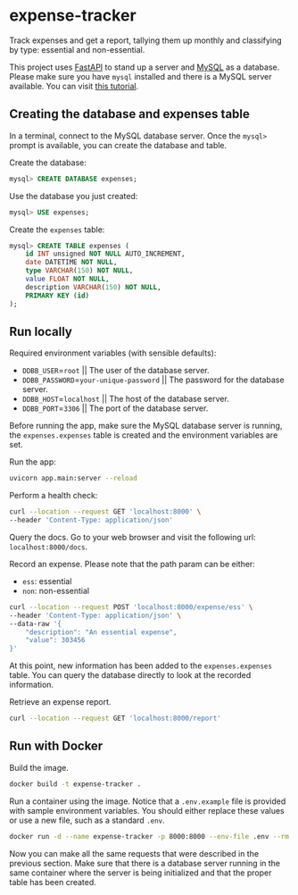 # expense-tracker

Track expenses and get a report, tallying them up monthly and classifying by
type: essential and non-essential.

This project uses [FastAPI](https://fastapi.tiangolo.com) to stand up a server
and [MySQL](https://dev.mysql.com/doc/refman/8.0/en/) as a database. Please
make sure you have `mysql` installed and there is a MySQL server available. You
can visit [this
tutorial](https://dev.mysql.com/doc/refman/8.0/en/tutorial.html).

## Creating the database and expenses table

In a terminal, connect to the MySQL database server. Once the `mysql>` prompt
is available, you can create the database and table.

Create the database:

```sql
mysql> CREATE DATABASE expenses;
```

Use the database you just created:

```sql
mysql> USE expenses;
```

Create the `expenses` table:

```sql
mysql> CREATE TABLE expenses (
    id INT unsigned NOT NULL AUTO_INCREMENT, 
    date DATETIME NOT NULL,
    type VARCHAR(150) NOT NULL,
    value FLOAT NOT NULL,
    description VARCHAR(150) NOT NULL,
    PRIMARY KEY (id)
);
```

## Run locally

Required environment variables (with sensible defaults):

* `DDBB_USER`=`root` || The user of the database server.
* `DDBB_PASSWORD`=`your-unique-password` || The password for the database server.
* `DDBB_HOST`=`localhost` || The host of the database server.
* `DDBB_PORT`=`3306` || The port of the database server.

Before running the app, make sure the MySQL database server is running, the
`expenses.expenses` table is created and the environment variables are set.

Run the app:

```bash
uvicorn app.main:server --reload
```

Perform a health check:

```bash
curl --location --request GET 'localhost:8000' \
--header 'Content-Type: application/json'
```

Query the docs. Go to your web browser and visit the following url:
`localhost:8000/docs`.

Record an expense. Please note that the path param can be either:

* `ess`: essential
* `non`: non-essential

```bash
curl --location --request POST 'localhost:8000/expense/ess' \
--header 'Content-Type: application/json' \
--data-raw '{
    "description": "An essential expense",
    "value": 303456
}'
```

At this point, new information has been added to the `expenses.expenses` table.
You can query the database directly to look at the recorded information.

Retrieve an expense report.

```bash
curl --location --request GET 'localhost:8000/report'
```

## Run with Docker

Build the image.

```bash
docker build -t expense-tracker .
```

Run a container using the image. Notice that a `.env.example` file is provided
with sample environment variables. You should either replace these values or
use a new file, such as a standard `.env`.

```bash
docker run -d --name expense-tracker -p 8000:8000 --env-file .env --rm expense-tracker
```

Now you can make all the same requests that were described in the previous
section. Make sure that there is a database server running in the same
container where the server is being initialized and that the proper table has
been created.
